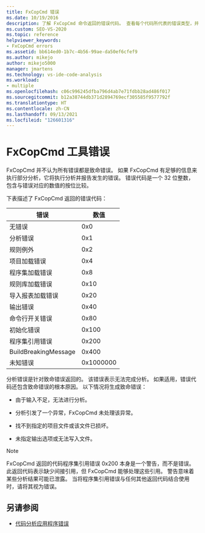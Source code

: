 ```yaml
---
title: FxCopCmd 错误
ms.date: 10/19/2016
description: 了解 FxCopCmd 命令返回的错误代码。 查看每个代码所代表的错误类型，并了解如何识别致命错误。
ms.custom: SEO-VS-2020
ms.topic: reference
helpviewer_keywords:
- FxCopCmd errors
ms.assetid: bb614ed0-1b7c-4b56-99ae-da50ef6cfef9
ms.author: mikejo
author: mikejo5000
manager: jmartens
ms.technology: vs-ide-code-analysis
ms.workload:
- multiple
ms.openlocfilehash: c06c996245dfba796d4ab7e71fdbb28ad486f017
ms.sourcegitcommit: b12a38744db371d2894769ecf305585f9577792f
ms.translationtype: HT
ms.contentlocale: zh-CN
ms.lasthandoff: 09/13/2021
ms.locfileid: "126601316"
---
```

# <a name="fxcopcmd-tool-errors"></a>FxCopCmd 工具错误

FxCopCmd 并不认为所有错误都是致命错误。 如果 FxCopCmd 有足够的信息来执行部分分析，它将执行分析并报告发生的错误。 错误代码是一个 32 位整数，包含与错误对应的数值的按位比较。

下表描述了 FxCopCmd 返回的错误代码：

|错误|数值|
|-----------|-------------------|
|无错误|0x0|
|分析错误|0x1|
|规则例外|0x2|
|项目加载错误|0x4|
|程序集加载错误|0x8|
|规则库加载错误|0x10|
|导入报表加载错误|0x20|
|输出错误|0x40|
|命令行开关错误|0x80|
|初始化错误|0x100|
|程序集引用错误|0x200|
|BuildBreakingMessage|0x400|
|未知错误|0x1000000|

分析错误是针对致命错误返回的。 该错误表示无法完成分析。 如果适用，错误代码还包含致命错误的根本原因。 以下情况将生成致命错误：

- 由于输入不足，无法进行分析。

- 分析引发了一个异常，FxCopCmd 未处理该异常。

- 找不到指定的项目文件或该文件已损坏。

- 未指定输出选项或无法写入文件。

> [!NOTE]
> FxCopCmd 返回的代码程序集引用错误 0x200 本身是一个警告，而不是错误。 此返回代码表示缺少间接引用，但 FxCopCmd 能够处理这些引用。 警告意味着某些分析结果可能已泄露。 当将程序集引用错误与任何其他返回代码结合使用时，请将其视为错误。

## <a name="see-also"></a>另请参阅

- [代码分析应用程序错误](../code-quality/code-analysis-application-errors.md)
